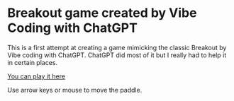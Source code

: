 # Breakout game created by Vibe Coding with ChatGPT

This is a first attempt at creating a game mimicking the classic Breakout by Vibe coding with ChatGPT.
ChatGPT did most of it but I really had to help it in certain places.


[You can play it here](https://scottcontini.github.io/chatgpt_vibe_breakout/)

Use arrow keys or mouse to move the paddle.



